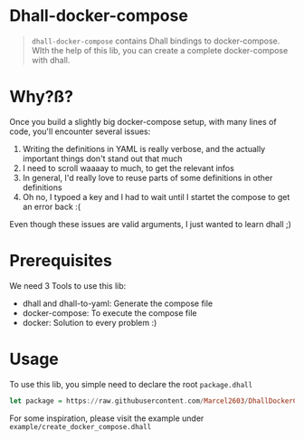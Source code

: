 # Dhall-docker-compose

> `dhall-docker-compose` contains Dhall bindings to docker-compose. WIth the help of this lib, you can create a complete docker-compose with dhall.

# Why?ß?

Once you build a slightly big docker-compose setup, with many lines of code, you'll encounter several issues:

1. Writing the definitions in YAML is really verbose, and the actually important things don't stand out that much
2. I need to scroll waaaay to much, to get the relevant infos
3. In general, I'd really love to reuse parts of some definitions in other definitions
4. Oh no, I typoed a key and I had to wait until I startet the compose to get an error back :(

Even though these issues are valid arguments, I just wanted to learn dhall ;)

# Prerequisites

We need 3 Tools to use this lib:

* dhall and dhall-to-yaml: Generate the compose file
* docker-compose: To execute the compose file
* docker: Solution to every problem :)

# Usage

To use this lib, you simple need to declare the root `package.dhall`

```haskell
let package = https://raw.githubusercontent.com/Marcel2603/DhallDockerCompose/master/package.dhall
```

For some inspiration, please visit the example under `example/create_docker_compose.dhall`